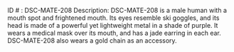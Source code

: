 ID # : DSC-MATE-208
Description: DSC-MATE-208 is a male human with a mouth spot and frightened mouth. Its eyes resemble ski goggles, and its head is made of a powerful yet lightweight metal in a shade of purple. It wears a medical mask over its mouth, and has a jade earring in each ear. DSC-MATE-208 also wears a gold chain as an accessory.